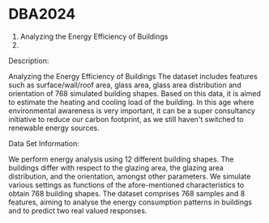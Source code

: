# DBA2024

1. Analyzing the Energy Efficiency of Buildings
2. 
Description:

Analyzing the Energy Efficiency of Buildings The dataset includes features such as surface/wall/roof area, glass area, glass area distribution and orientation of 768 simulated building shapes. Based on this data, it is aimed to estimate the heating and cooling load of the building. In this age where environmental awareness is very important, it can be a super consultancy initiative to reduce our carbon footprint, as we still haven't switched to renewable energy sources.

Data Set Information:

We perform energy analysis using 12 different building shapes. The buildings differ with respect to the glazing area, the glazing area distribution, and the orientation, amongst other parameters. We simulate various settings as functions of the afore-mentioned characteristics to obtain 768 building shapes. The dataset comprises 768 samples and 8 features, aiming to analyse the energy consumption patterns in buildings and to predict two real valued responses.
